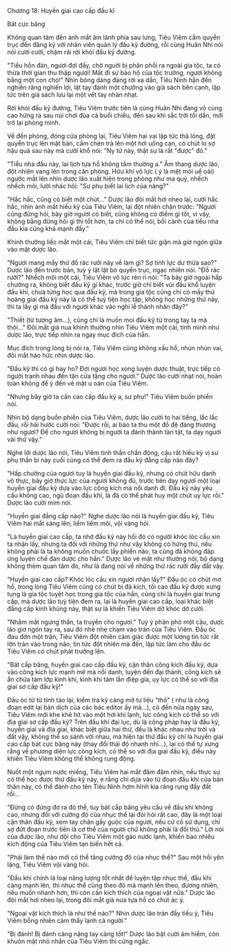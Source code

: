




Chương 18: Huyền giai cao cấp đấu kĩ


Bát cực băng

Không quan tâm đến ánh mắt âm lãnh phía sau lưng, Tiêu Viêm cầm quyển trục đến đăng ký với nhân viên quản lý đấu kỹ đường, rồi cùng Huân Nhi nói nói cười cười, chậm rãi rời khỏi đấu kỹ đường.

"Tiểu hỗn đản, ngươi đợi đấy, chờ nguời bị phân phối ra ngoài gia tộc, ta có thừa thời gian thu thập ngươi! Mất đi sự bảo hộ của tộc trưởng, ngươi không bằng một con chó!" Nhìn bóng dáng đang rời xa dần, Tiêu Ninh hận đến nghiến răng nghiến lợi, lật tay đánh một chưởng vào giá sách bên cạnh, lập tức trên giá sách lưu lại một vết tay nhàn nhạt.

Rời khỏi đấu kỹ đường, Tiêu Viêm trước tiên là cùng Huân Nhi đang vô cùng cao hứng ra sau núi chơi đùa cả buổi chiều, đến sau khi sắc trời tối dần, mới trở lại phòng mình.

Về đến phòng, đóng cửa phòng lại, Tiêu Viêm hai vai lập tức thả lỏng, đặt quyển trục lên mặt bàn, cầm chén trà lên một hơi uống cạn, có chút lo sợ hậu quả sau này mà cười khổ nói: "Ny tử này, thật sự là rất "được" đó."

"Tiểu nha đầu này, lai lịch tựa hồ không tầm thường a." Âm thang dược lão, đột nhiên vang lên trong căn phòng. Hữư khí vô lực ( ý là mệt mỏi uể oải) ngước mắt lên nhìn dược lão xuất hiện trong phòng như ma quỷ, nhếch nhếch môi, lười nhác hỏi: "Sư phụ biết lai lịch của nàng?"

"Hắc hắc, cũng có biết một chút…" Dược lão đôi mắt hơi nheo lại, cười hắc hắc, nhìn ánh mắt hiếu kỳ của Tiêu Viêm, lại đột nhiên chặn trước: "Ngươi cũng đừng hỏi, bây giờ ngươi có biết, cũng không có điểm gì tốt, vì vậy, không bằng đừng hỏi gì thì tốt hơn, ta chỉ có thể nói, bối cảnh của tiểu nha đầu kia cũng khá mạnh đấy."

Khinh thường liếc mắt một cái, Tiêu Viêm chỉ biết tức giận mà giơ ngón giữa vào mặt dược lão.

"Ngươi mang mấy thứ đồ rác rưởi này về làm gì? Sợ tinh lực dư thừa sao?" Dược lão đến trước bàn, tuỳ ý lật lật bó quyển trục, ngạc nhiên nói. "Đồ rác rưởi?" Nhếch môi một cái, Tiêu Viêm vô lực rên rỉ nói: "Ta bây giờ ngoài hấp chưởng ra, không biết đấu kỹ gì khác, trước giờ chỉ biết vùi đầu khổ luyện đấu khí, chưa từng học qua đấu kỹ, mà trong gia tộc cũng chỉ có mấy thứ hoàng giai đấu kỹ này là có thể tuỳ tiện học tập, không học những thứ này, thì ta lấy gì mà đấu với người khác vào nghi lễ thành nhân đây?"

"Thiết (từ tượng âm…), cũng chỉ là muốn moi đấu kỹ từ trong tay ta mà thôi..." Đôi mắt già nua khinh thường nhìn Tiêu Viêm một cái, tinh minh như dược lão, trực tiếp nhìn ra ngay mục đích của hắn.

Mục đích trong lòng bị nói ra, Tiêu Viêm cũng không xấu hổ, nhún nhún vai, đôi mắt háo hức nhìn dược lão.

"Đấu kỹ thì có gì hay ho? Đợi ngươi học xong luyện dược thuật, trực tiếp có người tranh nhau đến tận cửa tặng cho ngươi." Dược lão cười nhạt nói, hoàn toàn không để ý đến vẻ mặt u oán của Tiêu Viêm.

"Nhưng bây giờ ta cần cao cấp đấu kỹ a, sư phụ!" Tiêu Viêm buồn phiền nói.

Nhìn bộ dạng buồn phiền của Tiêu Viêm, dược lão cười to hai tiếng, lắc lắc đầu, rồi hài hước cười nói: "Được rồi, ai bảo ta thu một đồ đệ đáng thương như ngươi? Để cho ngươi không bị người ta đánh thành tàn tật, ta dạy ngươi vài thứ vậy."

Nghe lời dược lão nói, Tiêu Viêm tinh thần chấn động, cậu rất hiếu kỳ vị sư phụ thần bí này cuối cùng có thể đem ra đấu kỹ đẳng cấp nào đây?

"Hấp chưởng của ngươi tuy là huyền giai đấu kỹ, nhưng có chút hữu danh vô thực, bây giờ thực lực của ngươi không đủ, trước tiên dạy ngươi một loại huyền giai đấu kỹ dựa vào lực công kích mà nổi danh đi. Đấu kỹ này yêu cầu không cao, ngũ đoạn đấu khí, là đã có thể phát huy một chút uy lực rồi." Dược lão cười mỉm nói.

"Huyền giai đẳng cấp nào?" Nghe dược lão nói là huyền giai đấu kỹ, Tiêu Viêm hai mắt sáng lên, liếm liếm môi, vội vàng hỏi.

"Là huyền giai cao cấp, ta nhớ đấu kỹ này hồi đó có người khóc lóc cầu xin ta nhận lấy, nhưng ta đối với những thứ như vậy không có hứng thú, nếu không phải là ta không muốn chuốc lấy phiền não, ta cũng đã không đáp ứng luyện chế đan dược cho hắn." Dược lão vẻ mặt như thường nói, bộ dạng không thèm quan tâm đó, như là đang nói về những thứ rác rưởi đầy đất vậy.

"Huyền giai cao cấp? Khóc lóc cầu xin ngươi nhận lấy?" Đầu óc có chút mơ hồ, trong lòng Tiêu Viêm cũng có chút bị đả kích, tối cao đấu kỹ được xưng tụng là gia tộc tuyệt học trong gia tộc của hắn, cũng chỉ là huyền giai trung cấp, mà dược lão tuỳ tiện đem ra, lại là huyền giai cao cấp, loại khác biệt đẳng cấp kinh khủng này, thật sự là khiến Tiêu Viêm dở khóc dở cười.

"Nhắm mắt ngưng thần, ta truyền cho ngươi." Tuỳ ý phân phó một câu, dược lão giơ ngón tay ra, sau đó nhè nhẹ chạm vào trán của Tiêu Viêm. Đầu óc đau đớn một trận, Tiêu Viêm đột nhiên cảm giác được một lượng tin tức rất lớn tràn vào trong não, tin tức đột nhiên mà đến, lập tức làm cho đầu óc Tiêu Viêm có chút phát trướng lên.

"Bát cấp băng, huyền giai cao cấp đấu kỹ, cận thân công kích đấu kỹ, dựa vào công kích lực mạnh mẽ mà nổi danh, luyện đến đại thành, công kích sẽ ẩn chứa tám lớp kình khí, kình khí tám lần điệp gia, uy lực có thể so với địa giai sơ cấp đấu kỹ!"

Đầu óc từ từ tỉnh táo lại, kiểm tra kỹ càng mớ tư liệu "thô" ( như là công đoạn edit lại bản dịch của các bác editor ấy mà…), có đến nửa ngày sau, Tiêu Viêm mới khe khẽ hít vào một hơi khí lạnh, lực công kích có thể so với địa giai sơ cấp đấu kỹ? Trên đấu khí đại lục, dù là công pháp hay là đấu kỹ, huyền giai và địa giai, khác biệt giữa hai thứ, đều là khác nhau như trời và đất vậy, không thể so sánh với nhau, mà hiện tại thứ đấu kỹ chỉ là huyền giai cao cấp bát cực băng này (thay đổi thái độ nhanh nhỉ…), lại có thể tự xưng rằng về phương diện lực công kích, có thể so với địa giai đấu kỹ, điều này khiến Tiêu Viêm không thể không rung động.

Nuốt một ngụm nước miếng, Tiêu Viêm hai mắt đăm đăm nhìn, nếu thực sự có thể học được thứ đấu kỹ này, e rằng chỉ dựa vào tứ đoạn đấu khí của bản thân này, có thể đánh cho tên Tiêu Ninh hợm hĩnh kia răng rụng đầy đất rồi…

"Đừng có đứng đơ ra đó thế, tuy bát cấp băng yêu cầu về đấu khí không cao, nhưng đối với cường độ của nhục thể lại đòi hỏi rất cao, đây là một loại cận thân đấu kỹ, xem tay chân gầy guộc của ngươi, nếu cứ cố sử dụng, chỉ sợ đứt đoạn trước tiên là cơ thể của ngươi chứ không phải là đối thủ." Lời nói của được lão, như dội cho Tiêu Viêm một gáo nước lạnh, khiến bao nhiêu kích động của Tiêu Viêm tan biến hết cả.

"Phải làm thế nào mới có thể tăng cường độ của nhục thể?" Sau một hồi yên lặng, Tiêu Viêm vội vàng hỏi.

"Đấu khí chính là loại năng lượng tốt nhất để luyện tập nhục thể, đấu khí càng mạnh lên, thì nhục thể cũng theo đó mà mạnh lên theo, đương nhiên, nếu muốn nhanh hơn, thì còn cần kích thích của ngoại vật nữa." Dược lão đôi mắt hơi nheo lại, trong đôi mắt già nưa tựa hồ có chút ác ý.

"Ngoại vật kích thích là như thế nào?" Nhìn dược lão tràn đầy tiếu ý, Tiêu Viêm bỗng nhiên cảm thấy lạnh cả người."

"Bị đánh! Bị đánh càng nặng tay càng tốt!" Dược lão bật cười âm hiểm, còn khuôn mặt nhỏ nhắn của Tiêu Viêm thì cứng ngắc.





